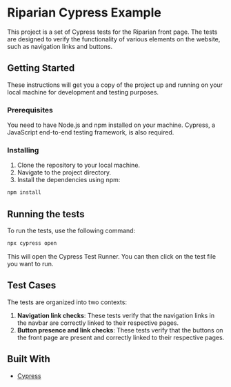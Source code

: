 # Riparian Cypress Example

This project is a set of Cypress tests for the Riparian front page. The tests are designed to verify the functionality of various elements on the website, such as navigation links and buttons.

## Getting Started

These instructions will get you a copy of the project up and running on your local machine for development and testing purposes.

### Prerequisites

You need to have Node.js and npm installed on your machine. Cypress, a JavaScript end-to-end testing framework, is also required.

### Installing

1. Clone the repository to your local machine.
2. Navigate to the project directory.
3. Install the dependencies using npm:

```bash
npm install
```

## Running the tests

To run the tests, use the following command:

```bash
npx cypress open
```

This will open the Cypress Test Runner. You can then click on the test file you want to run.

## Test Cases

The tests are organized into two contexts:

1. **Navigation link checks**: These tests verify that the navigation links in the navbar are correctly linked to their respective pages.
2. **Button presence and link checks**: These tests verify that the buttons on the front page are present and correctly linked to their respective pages.

## Built With

* [Cypress](https://www.cypress.io/)


